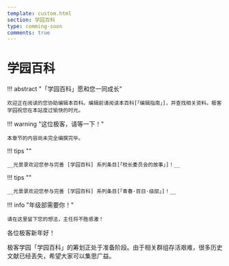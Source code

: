 ```yaml
---
template: custom.html
section: 学园百科
type: comming-soon
comments: true
---
```


# 学园百科

!!! abstract "「学园百科」愿和您一同成长"

    欢迎正在阅读的您协助编辑本百科。编辑前请阅读本百科[「编辑指南」]，并查找相关资料。极客学园祝您在本站度过愉快的时光。

  [「编辑指南」]: .

!!! warning "这位极客，请等一下！"

    本章节的内容尚未完全编撰完毕。

!!! tips ""

    __光景录欢迎您参与完善 [学园百科] 系列条目[「校长委员会的故事」]！__

  [学园百科]: .
  [「校长委员会的故事」]: .

!!! tips ""

    __光景录欢迎您参与完善 [学园百科] 系列条目[「青春·百日·级部」]！__

  [学园百科]: .
  [「青春·百日·级部」]: .

!!! info "年级部需要你！"

    请在这里留下您的想法，主任将不胜感激！

各位极客新年好！

极客学园「学园百科」的筹划正处于准备阶段。由于相关群组存活艰难，很多历史文献已经丢失，希望大家可以集思广益。
